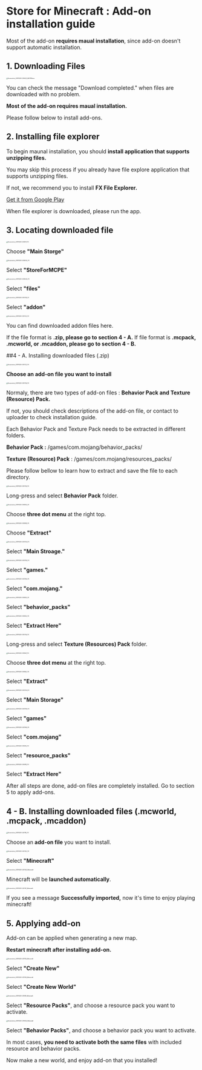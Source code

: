 # Store for Minecraft : Add-on installation guide

Most of the add-on **requires maual installation**, since add-on doesn't support automatic installation.



## 1. Downloading Files 

<img src="guide_installation_addon_en.assets/Screenshot_20191203-214623_MCPEStore.jpg" alt="Screenshot_20191203-214623_MCPEStore" style="zoom:25%;" />

You can check the message "Download completed." when files are downloaded with no problem.

**Most of the add-on requires maual installation.**

Please follow below to install add-ons.



## 2. Installing file explorer 

To begin maunal installation, you should **install application that supports unzipping files.**

You may skip this process if you already have file explore application that supports unzipping files. 

If not, we recommend you to install **FX File Explorer.**

[Get it from Google Play](https://play.google.com/store/apps/details?id=nextapp.fx)

When file explorer is downloaded, please run the app.



## 3. Locating downloaded file

<img src="guide_installation_addon_en.assets/Screenshot_20191203-203617_FX.jpg" alt="Screenshot_20191203-203617_FX" style="zoom:25%;" />

Choose **"Main Storge"**

<img src="guide_installation_addon_en.assets/Screenshot_20191203-203632_FX.jpg" alt="Screenshot_20191203-203632_FX" style="zoom:25%;" />

Select **"StoreForMCPE"**

<img src="guide_installation_addon_en.assets/Screenshot_20191203-203640_FX.jpg" alt="Screenshot_20191203-203640_FX" style="zoom:25%;" />

Select **"files"** 

<img src="guide_installation_addon_en.assets/Screenshot_20191203-214708_FX.jpg" alt="Screenshot_20191203-214708_FX" style="zoom:25%;" />

Select **"addon"**

<img src="guide_installation_addon_en.assets/Screenshot_20191203-214722_FX.jpg" alt="Screenshot_20191203-214722_FX" style="zoom:25%;" />

You can find downloaded addon files here.

If the file format is **.zip, please go to section 4 - A.** If file format is **.mcpack, .mcworld, or .mcaddon, please go to section 4 - B.**



##4 - A. Installing downloaded files (.zip)

<img src="guide_installation_addon_en.assets/Screenshot_20191203-214722_FX-5378400.jpg" alt="Screenshot_20191203-214722_FX" style="zoom:25%;" />

**Choose an add-on file you want to install**

<img src="guide_installation_addon_en.assets/Screenshot_20191203-214736_FX.jpg" alt="Screenshot_20191203-214736_FX" style="zoom:25%;" />

Normaly, there are two types of add-on files : **Behavior Pack and Texture (Resource) Pack.**

If not, you should check descriptions of the add-on file, or contact to uploader to check installation guide.

Each Behavior Pack and Texture Pack needs to be extracted in different folders.

**Behavior Pack :** /games/com.mojang/behavior_packs/

**Texture (Resource) Pack** : /games/com.mojang/resources_packs/

Please follow bellow to learn how to extract and save the file to each directory.

<img src="guide_installation_addon_en.assets/Screenshot_20191203-214736_FX-5378829.jpg" alt="Screenshot_20191203-214736_FX" style="zoom:25%;" />

Long-press and select **Behavior Pack** folder.

<img src="guide_installation_addon_en.assets/Screenshot_20191203-214804_FX-5378919.jpg" alt="Screenshot_20191203-214804_FX" style="zoom:25%;" />

Choose **three dot menu** at the right top.

<img src="guide_installation_addon_en.assets/Screenshot_20191203-214808_FX.jpg" alt="Screenshot_20191203-214808_FX" style="zoom:25%;" />

Choose **"Extract"**

<img src="guide_installation_addon_en.assets/Screenshot_20191203-203726_FX.jpg" alt="Screenshot_20191203-203726_FX" style="zoom:25%;" />

Select **"Main Stroage."**

<img src="guide_installation_addon_en.assets/Screenshot_20191203-203739_FX.jpg" alt="Screenshot_20191203-203739_FX" style="zoom:25%;" />

Select **"games."**

<img src="guide_installation_addon_en.assets/Screenshot_20191203-203746_FX.jpg" alt="Screenshot_20191203-203746_FX" style="zoom:25%;" />

Select **"com.mojang."**

<img src="guide_installation_addon_en.assets/Screenshot_20191203-214825_FX-5379181.jpg" alt="Screenshot_20191203-214825_FX" style="zoom: 25%;" />

Select **"behavior_packs"**

<img src="guide_installation_addon_en.assets/Screenshot_20191203-214832_FX.jpg" alt="Screenshot_20191203-214832_FX" style="zoom:25%;" />

Select **"Extract Here"**

<img src="guide_installation_addon_en.assets/Screenshot_20191203-214736_FX-5382306.jpg" alt="Screenshot_20191203-214736_FX" style="zoom:25%;" />

Long-press and select **Texture (Resources) Pack** folder.

<img src="guide_installation_addon_en.assets/Screenshot_20191203-214847_FX.jpg" alt="Screenshot_20191203-214847_FX" style="zoom:25%;" />

Choose **three dot menu** at the right top.

<img src="guide_installation_addon_en.assets/Screenshot_20191203-214852_FX.jpg" alt="Screenshot_20191203-214852_FX" style="zoom:25%;" />

Select **"Extract"**

<img src="guide_installation_addon_en.assets/Screenshot_20191203-203726_FX-5382054.jpg" alt="Screenshot_20191203-203726_FX" style="zoom:25%;" />

Select **"Main Storage"**

<img src="guide_installation_addon_en.assets/Screenshot_20191203-203739_FX-5382065.jpg" alt="Screenshot_20191203-203739_FX" style="zoom:25%;" />

Select **"games"**

<img src="guide_installation_addon_en.assets/Screenshot_20191203-203746_FX-5382073.jpg" alt="Screenshot_20191203-203746_FX" style="zoom: 25%;" />

Select **"com.mojang"**

<img src="guide_installation_addon_en.assets/Screenshot_20191203-214914_FX.jpg" alt="Screenshot_20191203-214914_FX" style="zoom:25%;" />

Select **"resource_packs"**

<img src="guide_installation_addon_en.assets/Screenshot_20191203-214918_FX.jpg" alt="Screenshot_20191203-214918_FX" style="zoom:25%;" />

Select **"Extract Here"**

After all steps are done, add-on files are completely installed. Go to section 5 to apply add-ons.



## 4 - B. Installing downloaded files (.mcworld, .mcpack, .mcaddon)

<img src="guide_installation_addon_en.assets/Screenshot_20191203-220116_FX.jpg" alt="Screenshot_20191203-220116_FX" style="zoom:25%;" />

Choose an **add-on file** you want to install.

<img src="guide_installation_addon_en.assets/Screenshot_20191203-220122_FX.jpg" alt="Screenshot_20191203-220122_FX" style="zoom:25%;" />

Select **"Minecraft"**

<img src="guide_installation_addon_en.assets/Screenshot_20191203-220143_Minecraft.jpg" alt="Screenshot_20191203-220143_Minecraft" style="zoom:25%;" />

Minecraft will be **launched automatically**.

<img src="guide_installation_addon_en.assets/Screenshot_20191203-220151_Minecraft.jpg" alt="Screenshot_20191203-220151_Minecraft" style="zoom:25%;" />

If you see a message **Successfully imported,** now it's time to enjoy playing minecraft!



## 5. Applying add-on

Add-on can be applied when generating a new map.

**Restart minecraft after installing add-on.**

<img src="guide_installation_addon_en.assets/Screenshot_20191203-231755_Minecraft.jpg" alt="Screenshot_20191203-231755_Minecraft" style="zoom:25%;" />

Select **"Create New"** 

<img src="guide_installation_addon_en.assets/Screenshot_20191203-231749_Minecraft.jpg" alt="Screenshot_20191203-231749_Minecraft" style="zoom:25%;" />

Select **"Create New World"** 

<img src="guide_installation_addon_en.assets/Screenshot_20191203-231619_Minecraft.jpg" alt="Screenshot_20191203-231619_Minecraft" style="zoom:25%;" />

Select **"Resource Packs"**, and choose a resource pack you want to activate.

<img src="guide_installation_addon_en.assets/Screenshot_20191203-231634_Minecraft.jpg" alt="Screenshot_20191203-231634_Minecraft" style="zoom:25%;" />

Select **"Behavior Packs"**, and choose a behavior pack you want to activate.

In most cases, **you need to activate both the same files** with included resource and behavior packs.

Now make a new world, and enjoy add-on that you installed!